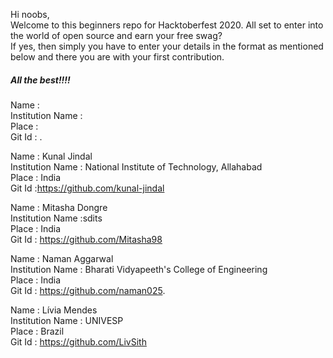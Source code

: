 Hi noobs,<br/>
Welcome to this beginners repo for Hacktoberfest 2020. All set to enter into the world of open source and earn your free swag? <br/>
If yes, then simply you have to enter your details in the format as mentioned below and there you are with your first contribution.<br/> 
##### All the best!!!!

Name : <Your name> <br/>
Institution Name : <institution name> <br/>
Place : <place> <br/>
Git Id : <Your git id>. <br/>
 
Name : Kunal Jindal <br/>
Institution Name : National Institute of Technology, Allahabad <br/>
Place : India <br/>
Git Id :https://github.com/kunal-jindal <br/>

Name : Mitasha Dongre <br/>
Institution Name :sdits <br/>
Place : India <br/>
Git Id :  https://github.com/Mitasha98 <br/>

Name : Naman Aggarwal<br/>
Institution Name : Bharati Vidyapeeth's College of Engineering <br/>
Place : India<br/>
Git Id : https://github.com/naman025. <br/>

Name : Lívia Mendes <br/>
Institution Name : UNIVESP <br/>
Place : Brazil <br/>
Git Id : https://github.com/LivSith <br/>